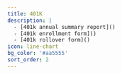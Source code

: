 ```yaml
---
title: 401K
description: |
  - [401k annual summary report]()
  - [401k enrollment form]()
  - [401k rollover form]()
icon: line-chart
bg_color: '#aa5555'
sort_order: 2
---
```

